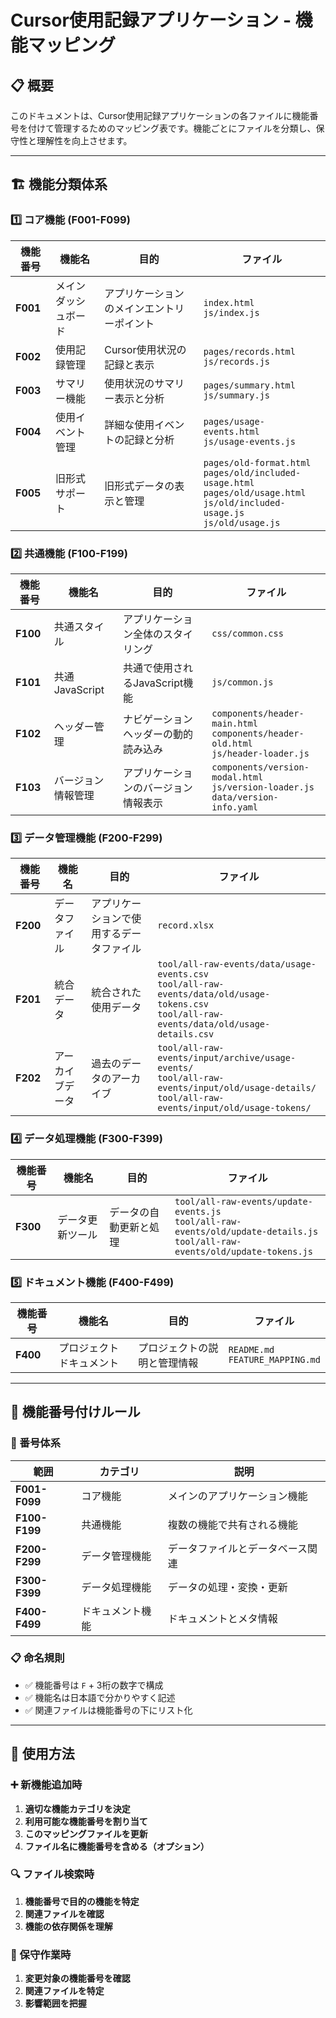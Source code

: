 <!-- markdownlint-disable MD033 -->
# Cursor使用記録アプリケーション - 機能マッピング

## 📋 概要

このドキュメントは、Cursor使用記録アプリケーションの各ファイルに機能番号を付けて管理するためのマッピング表です。機能ごとにファイルを分類し、保守性と理解性を向上させます。

---

## 🏗️ 機能分類体系

### 1️⃣ コア機能 (F001-F099)

| 機能番号 | 機能名 | 目的 | ファイル |
|---------|--------|------|----------|
| **F001** | メインダッシュボード | アプリケーションのメインエントリーポイント | `index.html`<br>`js/index.js` |
| **F002** | 使用記録管理 | Cursor使用状況の記録と表示 | `pages/records.html`<br>`js/records.js` |
| **F003** | サマリー機能 | 使用状況のサマリー表示と分析 | `pages/summary.html`<br>`js/summary.js` |
| **F004** | 使用イベント管理 | 詳細な使用イベントの記録と分析 | `pages/usage-events.html`<br>`js/usage-events.js` |
| **F005** | 旧形式サポート | 旧形式データの表示と管理 | `pages/old-format.html`<br>`pages/old/included-usage.html`<br>`pages/old/usage.html`<br>`js/old/included-usage.js`<br>`js/old/usage.js` |

### 2️⃣ 共通機能 (F100-F199)

| 機能番号 | 機能名 | 目的 | ファイル |
|---------|--------|------|----------|
| **F100** | 共通スタイル | アプリケーション全体のスタイリング | `css/common.css` |
| **F101** | 共通JavaScript | 共通で使用されるJavaScript機能 | `js/common.js` |
| **F102** | ヘッダー管理 | ナビゲーションヘッダーの動的読み込み | `components/header-main.html`<br>`components/header-old.html`<br>`js/header-loader.js` |
| **F103** | バージョン情報管理 | アプリケーションのバージョン情報表示 | `components/version-modal.html`<br>`js/version-loader.js`<br>`data/version-info.yaml` |

### 3️⃣ データ管理機能 (F200-F299)

| 機能番号 | 機能名 | 目的 | ファイル |
|---------|--------|------|----------|
| **F200** | データファイル | アプリケーションで使用するデータファイル | `record.xlsx` |
| **F201** | 統合データ | 統合された使用データ | `tool/all-raw-events/data/usage-events.csv`<br>`tool/all-raw-events/data/old/usage-tokens.csv`<br>`tool/all-raw-events/data/old/usage-details.csv` |
| **F202** | アーカイブデータ | 過去のデータのアーカイブ | `tool/all-raw-events/input/archive/usage-events/`<br>`tool/all-raw-events/input/old/usage-details/`<br>`tool/all-raw-events/input/old/usage-tokens/` |

### 4️⃣ データ処理機能 (F300-F399)

| 機能番号 | 機能名 | 目的 | ファイル |
|---------|--------|------|----------|
| **F300** | データ更新ツール | データの自動更新と処理 | `tool/all-raw-events/update-events.js`<br>`tool/all-raw-events/old/update-details.js`<br>`tool/all-raw-events/old/update-tokens.js` |

### 5️⃣ ドキュメント機能 (F400-F499)

| 機能番号 | 機能名 | 目的 | ファイル |
|---------|--------|------|----------|
| **F400** | プロジェクトドキュメント | プロジェクトの説明と管理情報 | `README.md`<br>`FEATURE_MAPPING.md` |

---

## 📝 機能番号付けルール

### 🔢 番号体系

| 範囲 | カテゴリ | 説明 |
|------|----------|------|
| **F001-F099** | コア機能 | メインのアプリケーション機能 |
| **F100-F199** | 共通機能 | 複数の機能で共有される機能 |
| **F200-F299** | データ管理機能 | データファイルとデータベース関連 |
| **F300-F399** | データ処理機能 | データの処理・変換・更新 |
| **F400-F499** | ドキュメント機能 | ドキュメントとメタ情報 |

### 📋 命名規則

- ✅ 機能番号は `F` + 3桁の数字で構成
- ✅ 機能名は日本語で分かりやすく記述
- ✅ 関連ファイルは機能番号の下にリスト化

---

## 🚀 使用方法

### ➕ 新機能追加時

1. **適切な機能カテゴリを決定**
2. **利用可能な機能番号を割り当て**
3. **このマッピングファイルを更新**
4. **ファイル名に機能番号を含める（オプション）**

### 🔍 ファイル検索時

1. **機能番号で目的の機能を特定**
2. **関連ファイルを確認**
3. **機能の依存関係を理解**

### 🔧 保守作業時

1. **変更対象の機能番号を確認**
2. **関連ファイルを特定**
3. **影響範囲を把握**
